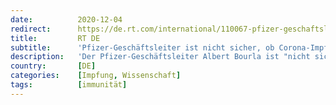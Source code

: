 ```yaml
---
date:          2020-12-04
redirect:      https://de.rt.com/international/110067-pfizer-geschaftsleiter-ist-nicht-sicher-impfstoff-covid-verbreitung-verhindert/
title:         RT DE
subtitle:      'Pfizer-Geschäftsleiter ist nicht sicher, ob Corona-Impfstoff Weitergabe des Virus verhindert'
description:   'Der Pfizer-Geschäftsleiter Albert Bourla ist "nicht sicher", ob ihr Impfstoff die COVID-19-Übertragung an andere Menschen verhindert. Diese Bekanntgabe erfolgt nach der Zulassung des Pfizer-Impfstoffs in Großbritannien, während in den USA noch die Evaluierung läuft.'
country:       [DE]
categories:    [Impfung, Wissenschaft]
tags:          [immunität]
---
```

